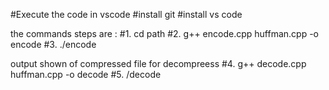 #Execute the code in vscode
#install git
#install vs code

the commands steps are :
#1. cd path
#2. g++ encode.cpp huffman.cpp -o encode 
#3. ./encode 

  output shown of compressed file
  for decompreess 
  #4. g++ decode.cpp huffman.cpp -o decode
  #5. /decode
